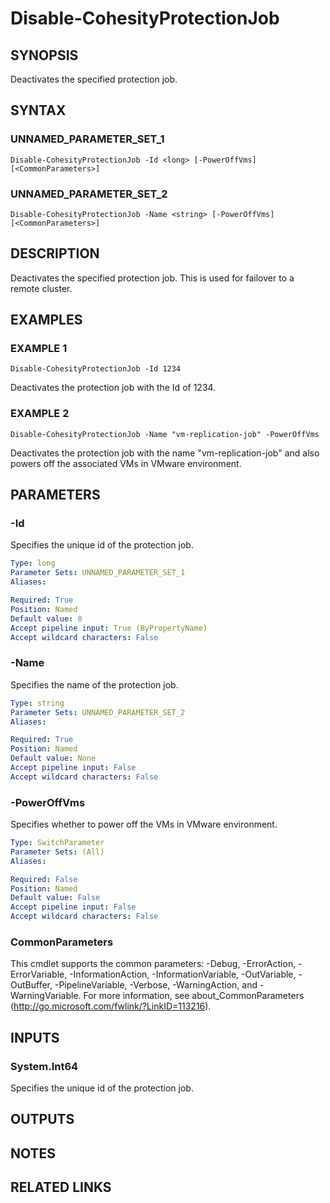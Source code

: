 # Disable-CohesityProtectionJob

## SYNOPSIS
Deactivates the specified protection job.

## SYNTAX

### UNNAMED_PARAMETER_SET_1
```
Disable-CohesityProtectionJob -Id <long> [-PowerOffVms] [<CommonParameters>]
```

### UNNAMED_PARAMETER_SET_2
```
Disable-CohesityProtectionJob -Name <string> [-PowerOffVms] [<CommonParameters>]
```

## DESCRIPTION
Deactivates the specified protection job.
This is used for failover to a remote cluster.

## EXAMPLES

### EXAMPLE 1
```
Disable-CohesityProtectionJob -Id 1234
```

Deactivates the protection job with the Id of 1234.

### EXAMPLE 2
```
Disable-CohesityProtectionJob -Name "vm-replication-job" -PowerOffVms
```

Deactivates the protection job with the name "vm-replication-job" and also powers off the associated VMs in VMware environment.

## PARAMETERS

### -Id
Specifies the unique id of the protection job.

```yaml
Type: long
Parameter Sets: UNNAMED_PARAMETER_SET_1
Aliases:

Required: True
Position: Named
Default value: 0
Accept pipeline input: True (ByPropertyName)
Accept wildcard characters: False
```

### -Name
Specifies the name of the protection job.

```yaml
Type: string
Parameter Sets: UNNAMED_PARAMETER_SET_2
Aliases:

Required: True
Position: Named
Default value: None
Accept pipeline input: False
Accept wildcard characters: False
```

### -PowerOffVms
Specifies whether to power off the VMs in VMware environment.

```yaml
Type: SwitchParameter
Parameter Sets: (All)
Aliases:

Required: False
Position: Named
Default value: False
Accept pipeline input: False
Accept wildcard characters: False
```

### CommonParameters
This cmdlet supports the common parameters: -Debug, -ErrorAction, -ErrorVariable, -InformationAction, -InformationVariable, -OutVariable, -OutBuffer, -PipelineVariable, -Verbose, -WarningAction, and -WarningVariable.
For more information, see about_CommonParameters (http://go.microsoft.com/fwlink/?LinkID=113216).

## INPUTS

### System.Int64
Specifies the unique id of the protection job.

## OUTPUTS

## NOTES

## RELATED LINKS
